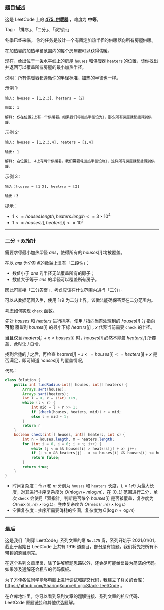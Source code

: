 ### 题目描述

这是 LeetCode 上的 **[475. 供暖器](https://leetcode-cn.com/problems/heaters/solution/gong-shui-san-xie-er-fen-shuang-zhi-zhen-mys4/)** ，难度为 **中等**。

Tag : 「排序」、「二分」、「双指针」



冬季已经来临。 你的任务是设计一个有固定加热半径的供暖器向所有房屋供暖。

在加热器的加热半径范围内的每个房屋都可以获得供暖。

现在，给出位于一条水平线上的房屋 `houses` 和供暖器 `heaters` 的位置，请你找出并返回可以覆盖所有房屋的最小加热半径。

说明：所有供暖器都遵循你的半径标准，加热的半径也一样。

示例 1:
```
输入: houses = [1,2,3], heaters = [2]

输出: 1

解释: 仅在位置2上有一个供暖器。如果我们将加热半径设为1，那么所有房屋就都能得到供暖。
```
示例 2:
```
输入: houses = [1,2,3,4], heaters = [1,4]

输出: 1

解释: 在位置1, 4上有两个供暖器。我们需要将加热半径设为1，这样所有房屋就都能得到供暖。
```
示例 3：
```
输入：houses = [1,5], heaters = [2]

输出：3
```

提示：
* $1 <= houses.length, heaters.length <= 3 \times 10^4$
* $1 <= houses[i], heaters[i] <= 10^9$

---

### 二分 + 双指针

需要求得最小加热半径 $ans$，使得所有的 $houses[i]$ 均被覆盖。

在以 $ans$ 为分割点的数轴上具有「二段性」：

* 数值小于 $ans$ 的半径无法覆盖所有的房子；
* 数值大于等于 $ans$ 的半径可以覆盖所有房子。

因此可直接「二分答案」，考虑应该在什么范围内进行「二分」。

可以从数据范围入手，使用 $1e9$ 为二分上界，该做法能确保答案在二分范围内。

考虑如何实现 `check` 函数。

先对 $houses$ 和 $heaters$ 进行排序，使用 $i$ 指向当前处理到的 $houses[i]$；$j$ 指向 **可能** 覆盖到 $houses[i]$ 的最小下标 $heaters[j]$；$x$ 代表当前需要 `check` 的半径。

当且仅当 $heaters[j] + x < houses[i]$ 时，$houses[i]$ 必然不能被 $heaters[j]$ 所覆盖，此时让 $j$ 自增。

找到合适的 $j$ 之后，再检查 $heaters[j] - x <= houses[i] <= heaters[j] + x$ 是否满足，即可知道 $houses[i]$ 的覆盖情况。

代码：
```Java
class Solution {
    public int findRadius(int[] houses, int[] heaters) {
        Arrays.sort(houses);
        Arrays.sort(heaters);
        int l = 0, r = (int) 1e9;
        while (l < r) {
            int mid = l + r >> 1;
            if (check(houses, heaters, mid)) r = mid;
            else l = mid + 1;
        }
        return r;
    }
    boolean check(int[] houses, int[] heaters, int x) {
        int n = houses.length, m = heaters.length;
        for (int i = 0, j = 0; i < n; i++) {
            while (j < m && houses[i] > heaters[j] + x) j++;
            if (j < m && heaters[j] - x <= houses[i] && houses[i] <= heaters[j] + x) continue;
            return false;
        }
        return true;
    }
}
```
* 时间复杂度：令 $n$ 和 $m$ 分别为 `houses` 和 `heaters` 长度，$L = 1e9$ 为最大长度，对其进行排序复杂度为 $O(n\log{n} + m\log{m})$，在 $[0, L]$ 范围进行二分，单次 `check` 会使用「双指针」判断是否每个 $houses[i]$ 是否被覆盖，复杂度为 $O(\max(n, m) \times \log{L})$。整体复杂度为 $O(\max(n, m) \times \log{L})$
* 空间复杂度：排序所需要消耗的空间。复杂度为 $O(\log{n} + \log{m})$

---

### 最后

这是我们「刷穿 LeetCode」系列文章的第 `No.475` 篇，系列开始于 2021/01/01，截止于起始日 LeetCode 上共有 1916 道题目，部分是有锁题，我们将先把所有不带锁的题目刷完。

在这个系列文章里面，除了讲解解题思路以外，还会尽可能给出最为简洁的代码。如果涉及通解还会相应的代码模板。

为了方便各位同学能够电脑上进行调试和提交代码，我建立了相关的仓库：https://github.com/SharingSource/LogicStack-LeetCode 。

在仓库地址里，你可以看到系列文章的题解链接、系列文章的相应代码、LeetCode 原题链接和其他优选题解。

